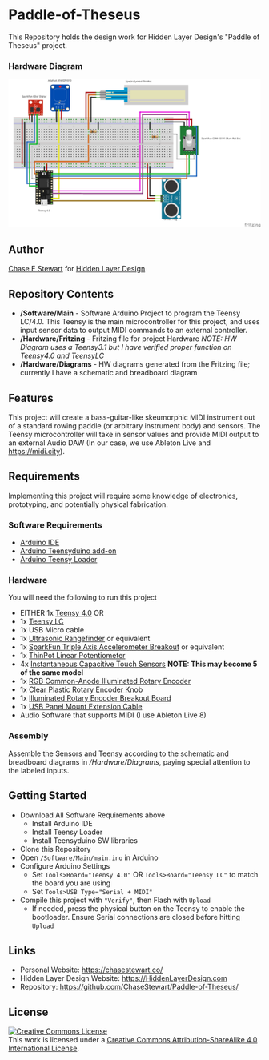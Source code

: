 # Paddle-of-Theseus
This Repository holds the design work for Hidden Layer Design's "Paddle of Theseus" project.

### Hardware Diagram
![Fritzing Diagram of "Paddle of Theseus" Hardware](https://github.com/ChaseStewart/Paddle-of-Theseus/blob/master/Hardware/Diagrams/Paddle_of_Theseus_bb.png)

## Author
[Chase E Stewart](https://chasestewart.co) for [Hidden Layer Design](https://hiddenlayerdesign.com)

## Repository Contents
* **/Software/Main** - Software Arduino Project to program the Teensy LC/4.0. This Teensy is the main microcontroller for this project, and uses input sensor data to output MIDI commands to an external controller.
* **/Hardware/Fritzing**  - Fritzing file for project Hardware _NOTE: HW Diagram uses a Teensy3.1 but I have verified proper function on Teensy4.0 and TeensyLC_
* **/Hardware/Diagrams**  - HW diagrams generated from the Fritzing file; currently I have a schematic and breadboard diagram

## Features
This project will create a bass-guitar-like skeumorphic MIDI instrument out of a standard rowing paddle (or arbitrary instrument body) and sensors. The Teensy microcontroller will take in sensor values and provide MIDI output to an external Audio DAW (In our case, we use Ableton Live and https://midi.city).

## Requirements
Implementing this project will require some knowledge of electronics, prototyping, and potentially physical fabrication. 

### Software Requirements
- [Arduino IDE](https://www.arduino.cc/en/Main/Software)
- [Arduino Teensyduino add-on](https://www.pjrc.com/teensy/td_download.html)
- [Arduino Teensy Loader](https://www.pjrc.com/teensy/loader.html)

### Hardware
You will need the following to run this project
- EITHER 1x [Teensy 4.0](https://www.pjrc.com/teensy-4-0/) OR
- 1x [Teensy LC](https://www.pjrc.com/teensy/teensyLC.html)
- 1x USB Micro cable
- 1x [Ultrasonic Rangefinder](https://www.rpelectronics.com/sen136b5b-ultrasonic-distance-sensor-module.html) or equivalent
- 1x [SparkFun Triple Axis Accelerometer Breakout](https://www.sparkfun.com/products/12756) or equivalent
- 1x [ThinPot Linear Potentiometer](https://www.digikey.com/en/product-highlight/s/spectra-symbol/thinpot-potentiometers)
- 4x [Instantaneous Capacitive Touch Sensors](https://www.adafruit.com/product/1374) **NOTE: This may become 5 of the same model**
- 1x [RGB Common-Anode Illuminated Rotary Encoder](https://www.sparkfun.com/products/15141)
- 1x [Clear Plastic Rotary Encoder Knob](https://www.sparkfun.com/products/10597)
- 1x [Illuminated Rotary Encoder Breakout Board](https://www.sparkfun.com/products/11722)
- 1x [USB Panel Mount Extension Cable](https://www.adafruit.com/product/3258)
- Audio Software that supports MIDI (I use Ableton Live 8)

### Assembly
Assemble the Sensors and Teensy according to the schematic and breadboard diagrams in */Hardware/Diagrams*, paying special attention to the labeled inputs.

## Getting Started
- Download All Software Requirements above
  - Install Arduino IDE
  - Install Teensy Loader
  - Install Teensyduino SW libraries
- Clone this Repository
- Open `/Software/Main/main.ino` in Arduino 
- Configure Arduino Settings
  - Set `Tools>Board="Teensy 4.0"` OR `Tools>Board="Teensy LC"` to match the board you are using
  - Set `Tools>USB Type="Serial + MIDI"`
- Compile this project with `"Verify"`, then Flash with `Upload`
  - If needed, press the physical button on the Teensy to enable the bootloader. Ensure Serial connections are closed before hitting `Upload`

## Links
- Personal Website: https://chasestewart.co/
- Hidden Layer Design Website: https://HiddenLayerDesign.com
- Repository: https://github.com/ChaseStewart/Paddle-of-Theseus/

## License
<a rel="license" href="http://creativecommons.org/licenses/by-sa/4.0/"><img alt="Creative Commons License" style="border-width:0" src="https://i.creativecommons.org/l/by-sa/4.0/80x15.png" /></a><br />This work is licensed under a <a rel="license" href="http://creativecommons.org/licenses/by-sa/4.0/">Creative Commons Attribution-ShareAlike 4.0 International License</a>.
